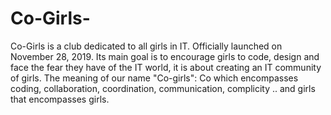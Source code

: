 # Co-Girls-
Co-Girls is a club dedicated to all girls in IT. Officially launched on November 28, 2019.
Its main goal is to encourage girls to code, design and face the fear they have of the IT world, it is about creating an IT community of girls.
The meaning of our name "Co-girls": Co which encompasses coding, collaboration, coordination, communication, complicity .. and girls that encompasses girls.
